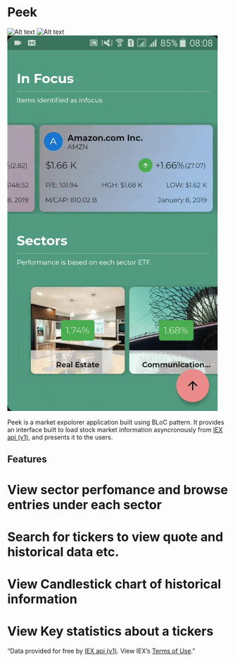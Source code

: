 # Peek
![Alt text](list.gif "View Sectors")
![Alt text](search.gif "View Sectors")
![Alt text](select_stock.gif "View Sectors")

Peek is a market expolorer application built using BLoC pattern. It provides an interface built to load stock market information asyncronously 
from [IEX api (v1)](https://iextrading.com/developer/), and presents it to the users.

## Features

# View sector perfomance and browse entries under each sector
# Search for tickers to view quote and historical data etc.
# View Candlestick chart of historical information
# View Key statistics about a tickers


“Data provided for free by [IEX api (v1)](https://iextrading.com/developer/). View IEX’s [Terms of Use](https://iextrading.com/api-exhibit-a/).”
